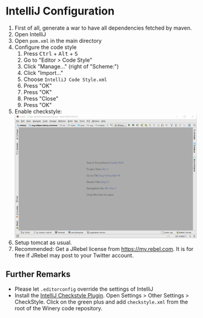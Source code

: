 ---
---
# IntelliJ Configuration

1. First of all, generate a war to have all dependencies fetched by maven.
2. Open IntelliJ
3. Open `pom.xml` in the main directory
4. Configure the code style
    1. Press <kbd>Ctrl</kbd> + <kbd>Alt</kbd> + <kbd>S</kbd>
    2. Go to "Editor > Code Style"
    3. Click "Manage..." (right of "Scheme:")
    4. Click "Import..."
    5. Choose `IntelliJ Code Style.xml`
    6. Press "OK"
    7. Press "OK"
    8. Press "Close"
    9. Press "OK"
5. Enable checkstyle:
  ![Enable CheckStyle in IntelliJ](activate-checkstyle.gif)
6. Setup tomcat as usual.
7. Recommended: Get a JRebel license from <https://my.rebel.com>.
   It is for free if JRebel may post to your Twitter account.

## Further Remarks

* Please let `.editorconfig` override the settings of IntelliJ
* Install the [IntelliJ Checkstyle Plugin](https://plugins.jetbrains.com/plugin/1065-checkstyle-idea).
  Open Settings > Other Settings > CheckStyle.
  Click on the green plus and add `checkstyle.xml` from the root of the Winery code repository.
